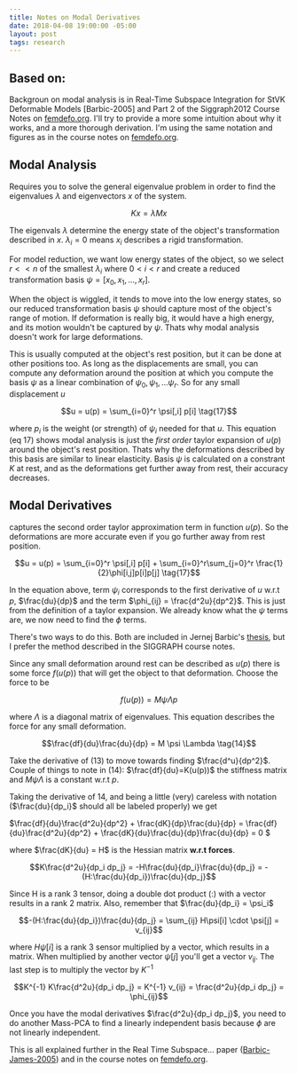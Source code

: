 ```yaml
---
title: Notes on Modal Derivatives
date: 2018-04-08 19:00:00 -05:00 
layout: post
tags: research
---
```


## Based on:
Backgroun on modal analysis is in Real-Time Subspace Integration for StVK Deformable Models [Barbic-2005] and Part 2 of the Siggraph2012 Course Notes on [femdefo.org]. I'll try to provide a more some intuition about why it works, and a more thorough derivation. I'm using the same notation and figures as in the course notes on [femdefo.org].


## Modal Analysis
Requires you to solve the general eigenvalue problem in order to find the eigenvalues $\lambda$ and eigenvectors $x$ of the system.

$$Kx = \lambda Mx \tag{1}$$

The eigenvals $\lambda$ determine the energy state of the object's transformation described in $x$. $\lambda_i = 0$ means $x_i$ describes a rigid transformation.

For model reduction, we want low energy states of the object, so we select $r << n$ of the smallest $\lambda_i$ where $0<i<r$ and create a reduced transformation basis $\psi = [x_0, x_1, ..., x_r]$.

When the object is wiggled, it tends to move into the low energy states, so our reduced  transformation basis $\psi$ should capture most of the object's range of motion. If deformation is really big, it would have a high energy, and its motion wouldn't be captured by $\psi$. Thats why modal analysis doesn't work for large deformations.

This is usually computed at the object's rest position, but it can be done at other positions too. As long as the displacements are small, you can compute any deformation around the position at which you compute the basis $\psi$ as a linear combination of $\psi_0, \psi_1,...\psi_r$. So for any small displacement $u$

$$u = u(p) = \sum_{i=0}^r \psi[,i] p[i] \tag{17}$$

where $p_i$ is the weight (or strength) of $\psi_i$ needed for that $u$. This equation (eq 17) shows modal analysis is just the *first order* taylor expansion of $u(p)$ around the object's rest position. Thats why the deformations described by this basis are similar to linear elasticity. Basis $\psi$ is calculated on a constrant $K$ at rest, and as the deformations get further away from rest, their accuracy decreases.

## Modal Derivatives
captures the second order taylor approximation term in function $u(p)$. So the deformations are more accurate even if you go further away from rest position.

$$u = u(p) = \sum_{i=0}^r \psi[,i] p[i] + \sum_{i=0}^r\sum_{j=0}^r \frac{1}{2}\phi[i,j]p[i]p[j] \tag{17}$$


In the equation above, term $\psi_i$ corresponds to the first derivative of $u$ w.r.t $p$, $\frac{du}{dp}$ and the term $\phi_{ij} = \frac{d^2u}{dp^2}$. This is just from the definition of a taylor expansion. We already know what the $\psi$ terms are, we now need to find the $\phi$ terms.

There's two ways to do this. Both are included in Jernej Barbic's [thesis], but I prefer the method described in the SIGGRAPH course notes.

Since any small deformation around rest can be described as $u(p)$ there is some force $f(u(p))$ that will get the object to that deformation. Choose the force to be 

$$f(u(p)) = M\psi \Lambda p \tag{13}$$

where $\Lambda$ is a diagonal matrix of eigenvalues. This equation describes the force for any small deformation. 

$$\frac{df}{du}\frac{du}{dp} = M \psi \Lambda \tag{14}$$

Take the derivative of (13) to move towards finding $\frac{d^u}{dp^2}$. Couple of things to note in (14): $\frac{df}{du}=K(u(p))$ the stiffness matrix and $M \psi \Lambda$ is a constant w.r.t $p$.

Taking the derivative of 14, and being a little (very) careless with notation ($\frac{du}{dp_i}$ should all be labeled properly) we get

$\frac{df}{du}\frac{d^2u}{dp^2} + \frac{dK}{dp}\frac{du}{dp} = 
\frac{df}{du}\frac{d^2u}{dp^2} + \frac{dK}{du}\frac{du}{dp}\frac{du}{dp} = 0 $

where $\frac{dK}{du} = H$ is the Hessian matrix **w.r.t forces**.

$$K\frac{d^2u}{dp_i dp_j} = -H\frac{du}{dp_i}\frac{du}{dp_j} = -(H:\frac{du}{dp_i})\frac{du}{dp_j}$$

Since H is a rank 3 tensor, doing a double dot product (:) with a vector results in a rank 2 matrix. Also, remember that $\frac{du}{dp_i} = \psi_i$

$$-(H:\frac{du}{dp_i})\frac{du}{dp_j} = \sum_{ij} H\psi[i] \cdot \psi[j] = v_{ij}$$

where $H\psi[i]$ is a rank 3 sensor multiplied by a vector, which results in a matrix. When multiplied by another vector $\psi[j]$ you'll get a vector $v_{ij}$. The last step is to multiply the vector by $K^{-1}$

$$K^{-1} K\frac{d^2u}{dp_i dp_j} = K^{-1} v_{ij} = \frac{d^2u}{dp_i dp_j} = \phi_{ij}$$

Once you have the modal derivatives $\frac{d^2u}{dp_i dp_j}$, you need to do another Mass-PCA to find a linearly independent basis because $\phi$ are not linearly independent. 

This is all explained further in the Real Time Subspace... paper ([Barbic-James-2005]) and in the course notes on [femdefo.org].





[Barbic-James-2005]: https://www.ri.cmu.edu/pub_files/pub4/barbic_jernej_2005_1/barbic_jernej_2005_1.pdf
[femdefo.org]: femdefo.org
[thesis]: http://www-bcf.usc.edu/~jbarbic/thesis-barbic.pdf
